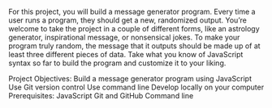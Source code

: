 For this project, you will build a message generator program. Every time a user runs a program, they should get a new, randomized output. 
You’re welcome to take the project in a couple of different forms, like an astrology generator, inspirational message, or nonsensical jokes. 
To make your program truly random, the message that it outputs should be made up of at least three different pieces of data. 
Take what you know of JavaScript syntax so far to build the program and customize it to your liking.

Project Objectives:
Build a message generator program using JavaScript
Use Git version control
Use command line
Develop locally on your computer
Prerequisites:
JavaScript
Git and GitHub
Command line
